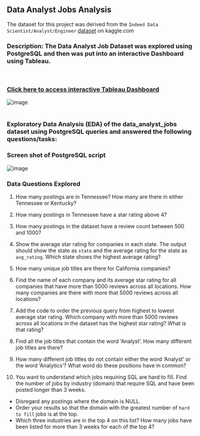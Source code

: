 ## Data Analyst Jobs Analysis

The dataset for this project was derived from the `Indeed Data Scientist/Analyst/Engineer` [dataset](https://www.kaggle.com/elroyggj/indeed-dataset-data-scientistanalystengineer) on kaggle.com  

### **Description:** The Data Analyst Job Dataset was explored using PostgreSQL and then was put into an interactive Dashboard using Tableau.
<br />

### [Click here to access interactive Tableau Dashboard ](https://public.tableau.com/views/Data_Analytics_Jobs/Dashboard1?:language=en-US&:display_count=n&:origin=viz_share_link)
![image](https://user-images.githubusercontent.com/83980785/128092039-430db36b-2003-4624-a0cc-565428a793ab.png
)
<br />
<br />
### **Exploratory Data Analysis (EDA)** of the data_analyst_jobs dataset using PostgreSQL queries and answered the following questions/tasks:

### **Screen shot of PostgreSQL script**
![image](https://user-images.githubusercontent.com/83980785/128092621-2e7a4bf7-ff6b-4a2c-a8ac-726948c8dc1a.png)

### **Data Questions Explored**
1.	How many postings are in Tennessee? How many are there in either Tennessee or Kentucky?

2.	How many postings in Tennessee have a star rating above 4?

3.	How many postings in the dataset have a review count between 500 and 1000?

4.	Show the average star rating for companies in each state. The output should show the state as `state` and the average rating for the state as `avg_rating`. Which state shows the highest average rating?


5.	How many unique job titles are there for California companies?

6.	Find the name of each company and its average star rating for all companies that have more than 5000 reviews across all locations. How many companies are there with more that 5000 reviews across all locations?

7.	Add the code to order the previous query from highest to lowest average star rating. Which company with more than 5000 reviews across all locations in the dataset has the highest star rating? What is that rating?

8.	Find all the job titles that contain the word ‘Analyst’. How many different job titles are there? 

9.	How many different job titles do not contain either the word ‘Analyst’ or the word ‘Analytics’? What word do these positions have in common?

10. You want to understand which jobs requiring SQL are hard to fill. Find the number of jobs by industry (domain) that require SQL and have been posted longer than 3 weeks. 
 - Disregard any postings where the domain is NULL. 
 - Order your results so that the domain with the greatest number of `hard to fill` jobs is at the top. 
  - Which three industries are in the top 4 on this list? How many jobs have been listed for more than 3 weeks for each of the top 4?
